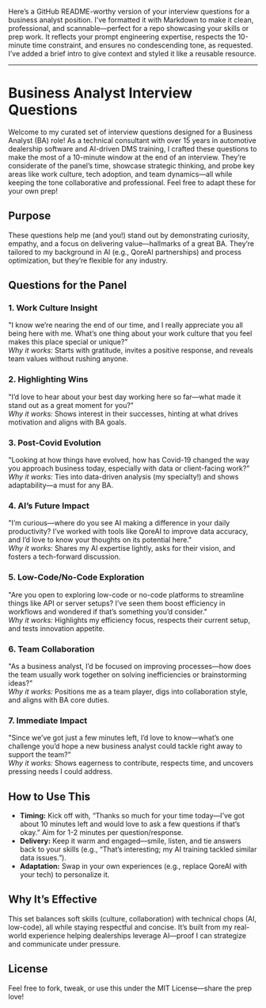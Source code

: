 Here’s a GitHub README-worthy version of your interview questions for a business analyst position. I’ve formatted it with Markdown to make it clean, professional, and scannable—perfect for a repo showcasing your skills or prep work. It reflects your prompt engineering expertise, respects the 10-minute time constraint, and ensures no condescending tone, as requested. I’ve added a brief intro to give context and styled it like a reusable resource.

---

# Business Analyst Interview Questions

Welcome to my curated set of interview questions designed for a Business Analyst (BA) role! As a technical consultant with over 15 years in automotive dealership software and AI-driven DMS training, I crafted these questions to make the most of a 10-minute window at the end of an interview. They’re considerate of the panel’s time, showcase strategic thinking, and probe key areas like work culture, tech adoption, and team dynamics—all while keeping the tone collaborative and professional. Feel free to adapt these for your own prep!

## Purpose
These questions help me (and you!) stand out by demonstrating curiosity, empathy, and a focus on delivering value—hallmarks of a great BA. They’re tailored to my background in AI (e.g., QoreAI partnerships) and process optimization, but they’re flexible for any industry.

## Questions for the Panel

### 1. Work Culture Insight
"I know we’re nearing the end of our time, and I really appreciate you all being here with me. What’s one thing about your work culture that you feel makes this place special or unique?"  
*Why it works:* Starts with gratitude, invites a positive response, and reveals team values without rushing anyone.

### 2. Highlighting Wins
"I’d love to hear about your best day working here so far—what made it stand out as a great moment for you?"  
*Why it works:* Shows interest in their successes, hinting at what drives motivation and aligns with BA goals.

### 3. Post-Covid Evolution
"Looking at how things have evolved, how has Covid-19 changed the way you approach business today, especially with data or client-facing work?"  
*Why it works:* Ties into data-driven analysis (my specialty!) and shows adaptability—a must for any BA.

### 4. AI’s Future Impact
"I’m curious—where do you see AI making a difference in your daily productivity? I’ve worked with tools like QoreAI to improve data accuracy, and I’d love to know your thoughts on its potential here."  
*Why it works:* Shares my AI expertise lightly, asks for their vision, and fosters a tech-forward discussion.

### 5. Low-Code/No-Code Exploration
"Are you open to exploring low-code or no-code platforms to streamline things like API or server setups? I’ve seen them boost efficiency in workflows and wondered if that’s something you’d consider."  
*Why it works:* Highlights my efficiency focus, respects their current setup, and tests innovation appetite.

### 6. Team Collaboration
"As a business analyst, I’d be focused on improving processes—how does the team usually work together on solving inefficiencies or brainstorming ideas?"  
*Why it works:* Positions me as a team player, digs into collaboration style, and aligns with BA core duties.

### 7. Immediate Impact
"Since we’ve got just a few minutes left, I’d love to know—what’s one challenge you’d hope a new business analyst could tackle right away to support the team?"  
*Why it works:* Shows eagerness to contribute, respects time, and uncovers pressing needs I could address.

## How to Use This
- **Timing:** Kick off with, “Thanks so much for your time today—I’ve got about 10 minutes left and would love to ask a few questions if that’s okay.” Aim for 1-2 minutes per question/response.
- **Delivery:** Keep it warm and engaged—smile, listen, and tie answers back to your skills (e.g., “That’s interesting; my AI training tackled similar data issues.”).
- **Adaptation:** Swap in your own experiences (e.g., replace QoreAI with your tech) to personalize it.

## Why It’s Effective
This set balances soft skills (culture, collaboration) with technical chops (AI, low-code), all while staying respectful and concise. It’s built from my real-world experience helping dealerships leverage AI—proof I can strategize and communicate under pressure.

## License
Feel free to fork, tweak, or use this under the MIT License—share the prep love!

